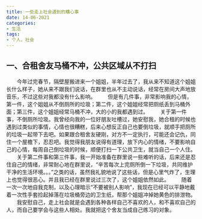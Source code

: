 ```yaml
---
title: 一些走上社会遇到的糟心事
date: 14-06-2021
categories: 
- 生活
tags: 
- 个人，社会
---
```


## 一、合租舍友马桶不冲，公共区域从不打扫
　　今年过完春节，隔壁屋搬进来一个姐姐，半年过去了，我从来不知道这个姐姐长什么样子，她从来不跟我们说话，在群里也从不主动说话，经常在房间大声地放音乐，不过这些对我都没有什么影响。
　　但是有几件事，非常影响我的心情，第一件，这个姐姐从不倒厕所的垃圾；第二件，这个姐姐经常把厕纸丢到马桶外面；第三件，这个姐姐经常马桶不冲，大的小的我都遇到过。
　　关于第一件事，不倒厕所垃圾。我曾经向我的一位好朋友吐槽过，她安慰我，她合租的时候也遇到过类似的事情，心情也很糟糕，后来心想反正自己也要倒垃圾，就顺手把厕所的垃圾一起带下去吧。如果跟合租舍友硬刚，对方不一定执行，可能还会记仇，同住一个屋檐下，忍忍吧。我觉得我朋友说得有道理，放下内心的情绪，不要影响自己的心情，每周自己倒垃圾的时候，顺便打扫一下公共卫生，就当自己一个人住。
　　关于第二件事和第三件事，我一开始准备在群里说一些难听的话，后来还是忍住自己的情绪，非常耐心地在群里说，“辛苦每次上完厕所倒一下垃圾，共同维护干净的生活环境。。。”之类的话，虽然我礼貌地说了这些话，但是心里气炸了，生理上也觉得很恶心。并且我已经在群里说过三次了，这个姐姐依然如此。
　　随着一次一次地自我克制，以及心理暗示“不要被别人影响”，我现在已经可以平静地戴着一次性手套捡起掉落在垃圾桶旁边的卫生纸，帮那个姐姐冲掉她黄色的排泄物。
　　我安慰自己，走上社会就是会遇到各种各样自己不喜欢的人，和不喜欢自己的人，而自己要学会与这些人相处。我就把这个舍友当成自己练习的对象。
　













